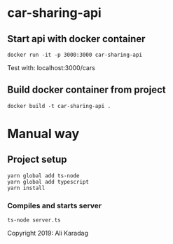 # car-sharing-api

## Start api with docker container

```
docker run -it -p 3000:3000 car-sharing-api
```

Test with:
localhost:3000/cars

## Build docker container from project

```
docker build -t car-sharing-api .
```

# Manual way

## Project setup

```
yarn global add ts-node
yarn global add typescript
yarn install
```

### Compiles and starts server

```
ts-node server.ts
```

Copyright 2019: Ali Karadag
